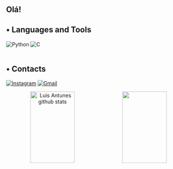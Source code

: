## Olá!



## • Languages and Tools

<div style="display: inline_block">
  <img align="center" alt="Python" src="https://img.shields.io/badge/Python-3776AB?style=for-the-badge&logo=python&logoColor=white" />
  <img align="center" alt="C" src="https://img.shields.io/badge/C-00599C?style=for-the-badge&logo=c&logoColor=white" />
</div><br/>



## • Contacts 

[![Instagram](https://img.shields.io/badge/Instagram-E4405F?style=for-the-badge&logo=instagram&logoColor=white)](https://www.instagram.com/luisantunesss/) [![Gmail](https://img.shields.io/badge/Gmail-D14836?style=for-the-badge&logo=gmail&logoColor=white)](mailto:lfantunes@inf.ufsm.br) 



<div align="center">
 <img width="49%" height="195px" src="https://github-readme-stats.vercel.app/api?username=antunesluis&show_icons=true&count_private=true&hide_border=true&locale=en&theme=great-gatsby&background=0d1117&bg_color=00000000" alt="Luis Antunes github stats" /> 
 <img width="49%" height="195px" src="https://github-readme-stats.vercel.app/api/top-langs/?username=antunesluis&theme=great-gatsby&size_weight=0.5&count_weight=0.5&hide_border=true&bg_color=00000000" />
</div>
